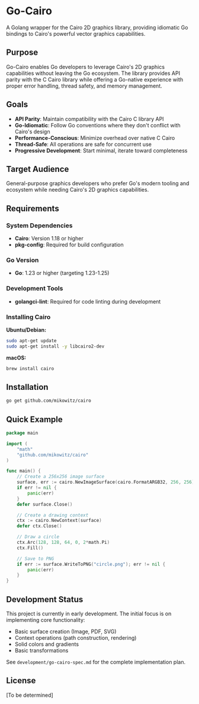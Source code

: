 # Go-Cairo

A Golang wrapper for the Cairo 2D graphics library, providing idiomatic
Go bindings to Cairo's powerful vector graphics capabilities.

## Purpose

Go-Cairo enables Go developers to leverage Cairo's 2D graphics capabilities
without leaving the Go ecosystem. The library provides API parity with the
C Cairo library while offering a Go-native experience with proper error
handling, thread safety, and memory management.

## Goals

- **API Parity**: Maintain compatibility with the Cairo C library API
- **Go-Idiomatic**: Follow Go conventions where they don't conflict with
  Cairo's design
- **Performance-Conscious**: Minimize overhead over native C Cairo
- **Thread-Safe**: All operations are safe for concurrent use
- **Progressive Development**: Start minimal, iterate toward completeness

## Target Audience

General-purpose graphics developers who prefer Go's modern tooling and ecosystem
while needing Cairo's 2D graphics capabilities.

## Requirements

### System Dependencies

- **Cairo**: Version 1.18 or higher
- **pkg-config**: Required for build configuration

### Go Version

- **Go**: 1.23 or higher (targeting 1.23-1.25)

### Development Tools

- **golangci-lint**: Required for code linting during development

### Installing Cairo

**Ubuntu/Debian:**

```bash
sudo apt-get update
sudo apt-get install -y libcairo2-dev
```

**macOS:**

```bash
brew install cairo
```

## Installation

```bash
go get github.com/mikowitz/cairo
```

## Quick Example

```go
package main

import (
    "math"
    "github.com/mikowitz/cairo"
)

func main() {
    // Create a 256x256 image surface
    surface, err := cairo.NewImageSurface(cairo.FormatARGB32, 256, 256)
    if err != nil {
        panic(err)
    }
    defer surface.Close()

    // Create a drawing context
    ctx := cairo.NewContext(surface)
    defer ctx.Close()

    // Draw a circle
    ctx.Arc(128, 128, 64, 0, 2*math.Pi)
    ctx.Fill()

    // Save to PNG
    if err := surface.WriteToPNG("circle.png"); err != nil {
        panic(err)
    }
}
```

## Development Status

This project is currently in early development. The initial focus is on
implementing core functionality:

- Basic surface creation (Image, PDF, SVG)
- Context operations (path construction, rendering)
- Solid colors and gradients
- Basic transformations

See `development/go-cairo-spec.md` for the complete implementation plan.

## License

[To be determined]
